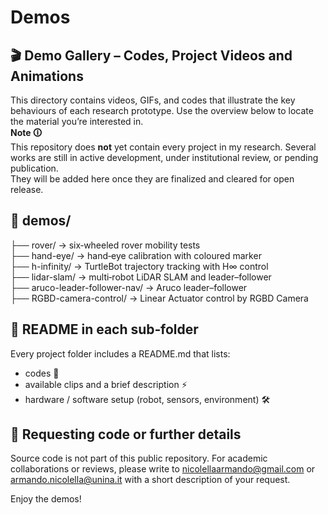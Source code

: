 # Demos <br>
## 🎬 Demo Gallery – Codes, Project Videos and Animations <br>
This directory contains videos, GIFs, and codes that illustrate the key behaviours of each research prototype.  Use the overview below to locate the material you’re interested in. <br>
**Note&nbsp;🛈**  <br>
This repository does **not** yet contain every project in my research. Several works are still in active development, under institutional review, or pending publication.  
They will be added here once they are finalized and cleared for open release.
## 📂 demos/
├── rover/          → six‑wheeled rover mobility tests <br>
├── hand-eye/       → hand‑eye calibration with coloured marker <br>
├── h-infinity/     → TurtleBot trajectory tracking with H∞ control <br>
├── lidar-slam/     → multi‑robot LiDAR SLAM and leader–follower <br>
├── aruco-leader-follower-nav/     → Aruco leader–follower <br>
├── RGBD-camera-control/    → Linear Actuator control by RGBD Camera <br>

## 📝 README in each sub‑folder <br>
Every project folder includes a README.md that lists: <br>
- codes 🔨 <br>
- available clips and a brief description ⚡️ <br>
- hardware / software setup (robot, sensors, environment) 🛠️ <br>

## 📩 Requesting code or further details
Source code is not part of this public repository.  For academic collaborations or reviews, please write to [nicolellaarmando@gmail.com](mailto:nicolellaarmando@gmail.com) or [armando.nicolella@unina.it](mailto:armando.nicolella@unina.it) with a short description of your request. <br>

Enjoy the demos! 
